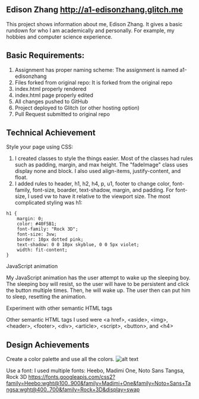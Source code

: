 Edison Zhang http://a1-edisonzhang.glitch.me
---
This project shows information about me, Edison Zhang. It gives a basic rundown for who I am academically and personally. For example, my hobbies and computer science experience.

Basic Requirements:
---
1. Assignment has proper naming scheme: The assignment is named a1-edisonzhang
2. Files forked from original repo: It is forked from the original repo
3. index.html properly rendered
4. index.html page properly edited
5. All changes pushed to GitHub
6. Project deployed to Glitch (or other hosting option)
7. Pull Request submitted to original repo

Technical Achievement
---

Style your page using CSS:
1. I created classes to style the things easier. Most of the classes had rules such as padding, margin, and max height. The "fadeImage" class uses display none and block. I also used align-items, justify-content, and float.
2. I added rules to header, h1, h2, h4, p, u1, footer to change color, font-family, font-size, boarder, text-shadow, margin, and padding. For font-size, I used vw to have it relative to the viewport size. 
The most complicated styling was h1:

```
h1 {
    margin: 0;
    color: #40F5B1;
    font-family: "Rock 3D";
    font-size: 3vw;
    border: 10px dotted pink;
    text-shadow: 0 0 10px skyblue, 0 0 5px violet;
    width: fit-content;
}
```

JavaScript animation

My JavaScript animation has the user attempt to wake up the sleeping boy. The sleeping boy will resist, so the user will have to be persistent and click the button multiple times. Then, he will wake up. The user then can put him to sleep, resetting the animation.

Experiment with other semantic HTML tags

Other semantic HTML tags I used were \<a href>, \<aside>, \<img>, \<header>, \<footer>, \<div>, \<article>, \<script>, \<button>, and \<h4>

Design Achievements
---

Create a color palette and use all the colors.
![alt text](images/ColorWheelForA1.png)

Use a font: 
I used multiple fonts:
Heebo, Madimi One, Noto Sans Tangsa, Rock 3D
https://fonts.googleapis.com/css2?family=Heebo:wght@100..900&family=Madimi+One&family=Noto+Sans+Tangsa:wght@400..700&family=Rock+3D&display=swap